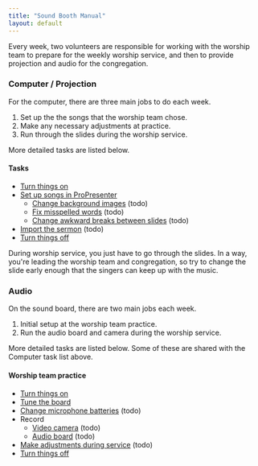 ```yaml
---
title: "Sound Booth Manual"
layout: default
---
```


Every week, two volunteers are responsible for working with the worship team to prepare for the weekly worship service, and then to provide projection and audio for the congregation.

### Computer / Projection

For the computer, there are three main jobs to do each week.

1. Set up the the songs that the worship team chose.
2. Make any necessary adjustments at practice.
3. Run through the slides during the worship service.

More detailed tasks are listed below.

#### Tasks

* [Turn things on](general/turn-on-or-off/)
* [Set up songs in ProPresenter](computer/set-up-the-program/)
    - [Change background images](computer/change-background-image) (todo)
    - [Fix misspelled words](computer/fix-typo/) (todo)
    - [Change awkward breaks between slides](computer/change-slide-break/) (todo)
* [Import the sermon](computer/set-up-sermon/) (todo)
* [Turn things off](general/turn-on-or-off/)

During worship service, you just have to go through the slides. In a way, you're leading the worship team and congregation, so try to change the slide early enough that the singers can keep up with the music.

### Audio

On the sound board, there are two main jobs each week.

1. Initial setup at the worship team practice.
2. Run the audio board and camera during the worship service.

More detailed tasks are listed below. Some of these are shared with the Computer task list above.

#### Worship team practice

* [Turn things on](general/turn-on-or-off/)
* [Tune the board](audio/tune-the-board/)
* [Change microphone batteries](audio/change-batteries/) (todo)
* Record
    - [Video camera](audio/recording/#video) (todo)
    - [Audio board](audio/recording/#audio) (todo)
* [Make adjustments during service](audio/during-service/) (todo)
* [Turn things off](general/turn-on-or-off/)
